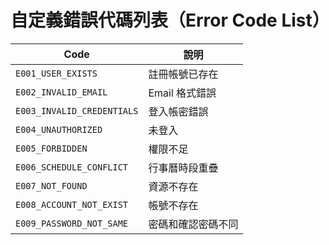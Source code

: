 # 自定義錯誤代碼列表（Error Code List）

| Code                       | 說明         |
| -------------------------- | ---------- |
| `E001_USER_EXISTS`         | 註冊帳號已存在    |
| `E002_INVALID_EMAIL`       | Email 格式錯誤 |
| `E003_INVALID_CREDENTIALS` | 登入帳密錯誤     |
| `E004_UNAUTHORIZED`        | 未登入        |
| `E005_FORBIDDEN`           | 權限不足       |
| `E006_SCHEDULE_CONFLICT`   | 行事曆時段重疊    |
| `E007_NOT_FOUND`           | 資源不存在      |
| `E008_ACCOUNT_NOT_EXIST` | 帳號不存在     |
| `E009_PASSWORD_NOT_SAME` | 密碼和確認密碼不同     |
